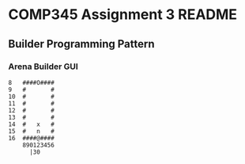 # COMP345 Assignment 3 README
## Builder Programming Pattern

### Arena Builder GUI

	8	####O####
	9	#		#
	10	#		#
	11	#		#
	12	#		#
	13	#		#
	14	#	x	#	
	15	#	n	#
	16	####@####
		890123456
	  	  |30